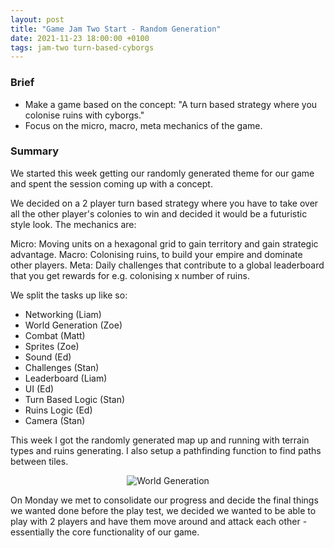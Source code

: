 ```yaml
---
layout: post
title: "Game Jam Two Start - Random Generation"
date: 2021-11-23 18:00:00 +0100
tags: jam-two turn-based-cyborgs
---
```


### Brief

- Make a game based on the concept: "A turn based strategy where you colonise ruins with cyborgs."
- Focus on the micro, macro, meta mechanics of the game.

### Summary

We started this week getting our randomly generated theme for our game and spent the session coming up with a concept.

We decided on a 2 player turn based strategy where you have to take over all the other player's colonies to win and decided it would be a futuristic style look. The mechanics are:

Micro: Moving units on a hexagonal grid to gain territory and gain strategic advantage.
Macro: Colonising ruins, to build your empire and dominate other players.
Meta: Daily challenges that contribute to a global leaderboard that you get rewards for e.g. colonising x number of ruins.

We split the tasks up like so:
- Networking (Liam)
- World Generation (Zoe)
- Combat (Matt)
- Sprites (Zoe)
- Sound (Ed)
- Challenges (Stan)
- Leaderboard (Liam)
- UI (Ed)
- Turn Based Logic (Stan)
- Ruins Logic (Ed)
- Camera (Stan)

This week I got the randomly generated map up and running with terrain types and ruins generating. I also setup a pathfinding function to find paths between tiles. 

<p align="center">
  <img src="{{site.baseurl}}/assets/jam-two/world-generation.png" alt="World Generation"/>
</p> 

On Monday we met to consolidate our progress and decide the final things we wanted done before the play test, we decided we wanted to be able to play with 2 players and have them move around and attack each other - essentially the core functionality of our game.